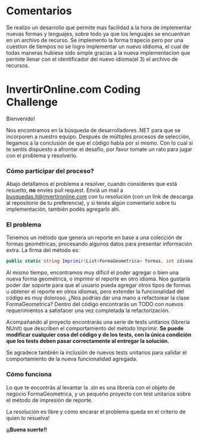# Comentarios
Se realizo un desarrollo que permite mas facilidad a la hora de implementar nuevas formas y lenguajes, sobre todo ya que los lenguajes se encuentran en un archivo de recurso. Se implemento la forma trapecio pero por una cuestion de tiempos no se logro implementar un nuevo iddioma, el cual de todas maneras hubiese sido simple gracias a la nueva implementacion que permite llenar con el identificador del nuevo idioma(el 3) el archivo de recursos. 


# InvertirOnline.com Coding Challenge

Bienvenido!

Nos encontramos en la búsqueda de desarrolladores .NET para que se incorporen a nuestro equipo. Después de múltiples procesos de selección, llegamos a la conclusión de que el código habla por si mismo. Con lo cual si te sentís dispuesto a afrontar el desafío, por favor tomate un rato para jugar con el problema y resolverlo.

### Cómo participar del proceso?

Abajo detallamos el problema a resolver, cuando consideres que está resuelto, **no** envíes pull request. Enviá un mail a busquedas.it@invertironline.com con tu resolución (con un link de descarga al repositorio de tu preferencia), y si tenés algún comentario sobre tu implementación, también podés agregarlo ahí.

### El problema

Tenemos un método que genera un reporte en base a una colección de formas geométricas, procesando algunos datos para presentar información extra. La firma del método es:

```csharp
public static string Imprimir(List<FormaGeometrica> formas, int idioma)
```

Al mismo tiempo, encontramos muy díficil el poder agregar o bien una nueva forma geométrica, o imprimir el reporte en otro idioma. Nos gustaría poder dar soporte para que el usuario pueda agregar otros tipos de formas u obtener el reporte en otros idiomas, pero extender la funcionalidad del código es muy doloroso. ¿Nos podrías dar una mano a refactorear la clase FormaGeometrica? Dentro del código encontrarás un TODO con nuevos requerimientos a satisfacer una vez completada la refactorización.

Acompañando al proyecto encontrarás una serie de tests unitarios (librería NUnit) que describen el comportamiento del método Imprimir. **Se puede modificar cualquier cosa del código y de los tests, con la única condición que los tests deben pasar correctamente al entregar la solución.** 

Se agradece también la inclusión de nuevos tests unitarios para validar el comportamiento de la nueva funcionalidad agregada.

### Cómo funciona

Lo que te encontrás al levantar la .sln es una librería con el objeto de negocio FormaGeometrica, y un pequeño proyecto con test unitarios sobre el método de impresión de reporte.

La resolución es libre y cómo encarar el problema queda en el criterio de quien lo resuelva!

**¡¡Buena suerte!!**
